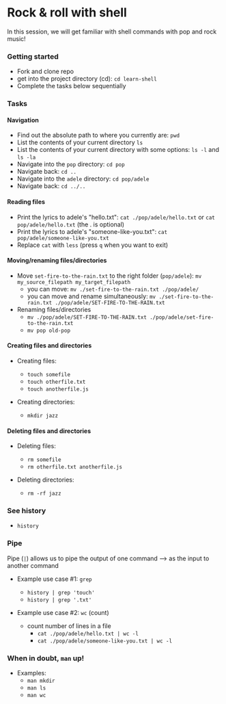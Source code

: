 # Rock & roll with shell

In this session, we will get familiar with shell commands with pop and rock music!

### Getting started
- Fork and clone repo
- get into the project directory (cd): `cd learn-shell`
- Complete the tasks below sequentially

### Tasks

#### Navigation
- Find out the absolute path to where you currently are: `pwd`
- List the contents of your current directory `ls`
- List the contents of your current directory with some options: `ls -l` and `ls -la`
- Navigate into the `pop` directory: `cd pop`
- Navigate back: `cd ..`
- Navigate into the `adele` directory: `cd pop/adele`
- Navigate back: `cd ../..`

#### Reading files
- Print the lyrics to adele's "hello.txt": `cat ./pop/adele/hello.txt` or `cat pop/adele/hello.txt` (the . is optional)
- Print the lyrics to adele's "someone-like-you.txt": `cat pop/adele/someone-like-you.txt`
- Replace `cat` with `less` (press `q` when you want to exit)


#### Moving/renaming files/directories
- Move `set-fire-to-the-rain.txt` to the right folder (`pop/adele`): `mv my_source_filepath my_target_filepath`
  - you can move: `mv ./set-fire-to-the-rain.txt ./pop/adele/`
  - you can move and rename simultaneously: `mv ./set-fire-to-the-rain.txt ./pop/adele/SET-FIRE-TO-THE-RAIN.txt`
- Renaming files/directories
  - `mv ./pop/adele/SET-FIRE-TO-THE-RAIN.txt ./pop/adele/set-fire-to-the-rain.txt`
  - `mv pop old-pop`

#### Creating files and directories
- Creating files:
  - `touch somefile`
  - `touch otherfile.txt`
  - `touch anotherfile.js`

- Creating directories:
  - `mkdir jazz`

#### Deleting files and directories
- Deleting files:
  - `rm somefile`
  - `rm otherfile.txt anotherfile.js`

- Deleting directories:
  - `rm -rf jazz`

### See history 
- `history`

### Pipe
Pipe (`|`) allows us to pipe the output of one command --> as the input to another command
- Example use case #1: `grep`
  - `history | grep 'touch'`
  - `history | grep '.txt'`

- Example use case #2: `wc` (count)
  - count number of lines in a file
    - `cat ./pop/adele/hello.txt | wc -l` 
    - `cat ./pop/adele/someone-like-you.txt | wc -l` 

### When in doubt, `man` up!
- Examples:
  - `man mkdir`
  - `man ls`
  - `man wc`
  
